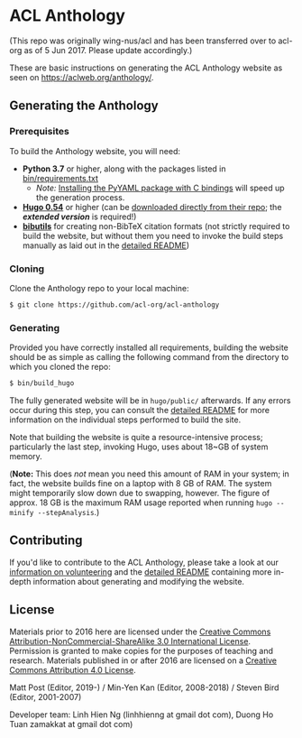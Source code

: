 # ACL Anthology

(This repo was originally wing-nus/acl and has been transferred over to acl-org
as of 5 Jun 2017.  Please update accordingly.)

These are basic instructions on generating the ACL Anthology website as seen on
<https://aclweb.org/anthology/>.


## Generating the Anthology

### Prerequisites

To build the Anthology website, you will need:

+ **Python 3.7** or higher, along with the packages listed in
  [bin/requirements.txt](bin/requirements.txt)
  + *Note:* [Installing the PyYAML package with C
    bindings](http://rmcgibbo.github.io/blog/2013/05/23/faster-yaml-parsing-with-libyaml/)
    will speed up the generation process.
+ [**Hugo 0.54**](https://gohugo.io) or higher (can be [downloaded directly from
  their repo](https://github.com/gohugoio/hugo/releases); the ***extended version*** is required!)
+ [**bibutils**](https://sourceforge.net/p/bibutils/home/Bibutils/) for creating
  non-BibTeX citation formats (not strictly required to build the website, but
  without them you need to invoke the build steps manually as laid out in the
  [detailed README](README_detailed.md))

### Cloning

Clone the Anthology repo to your local machine:

```bash
$ git clone https://github.com/acl-org/acl-anthology
```

### Generating

Provided you have correctly installed all requirements, building the website
should be as simple as calling the following command from the directory to which
you cloned the repo:

```bash
$ bin/build_hugo
```

The fully generated website will be in `hugo/public/` afterwards.  If any errors
occur during this step, you can consult the [detailed
README](README_detailed.md) for more information on the individual steps
performed to build the site.

Note that building the website is quite a resource-intensive process;
particularly the last step, invoking Hugo, uses about 18~GB of system memory.

(**Note:** This does *not* mean you need this amount of RAM in your system; in
fact, the website builds fine on a laptop with 8 GB of RAM.  The system might
temporarily slow down due to swapping, however.  The figure of approx. 18 GB is
the maximum RAM usage reported when running `hugo --minify --stepAnalysis`.)


## Contributing

If you'd like to contribute to the ACL Anthology, please take a look at our
[information on volunteering](https://aclanthology.info/volunteer) and the
[detailed README](README_detailed.md) containing more in-depth information about
generating and modifying the website.


## License

Materials prior to 2016 here are licensed under the [Creative Commons
Attribution-NonCommercial-ShareAlike 3.0 International
License](https://creativecommons.org/licenses/by-nc-sa/3.0/).  Permission is
granted to make copies for the purposes of teaching and research.  Materials
published in or after 2016 are licensed on a [Creative Commons Attribution 4.0
License](https://creativecommons.org/licenses/by/4.0/).

Matt Post (Editor, 2019-) / Min-Yen Kan (Editor, 2008-2018) / Steven Bird (Editor, 2001-2007)

Developer team: Linh Hien Ng (linhhienng at gmail dot com), Duong Ho Tuan zamakkat at gmail dot com)
